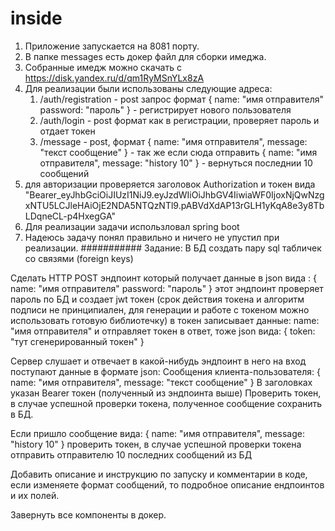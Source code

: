 # inside
1. Приложение запускается на 8081 порту.
2. В папке messages есть докер файл для сборки имеджа.
3. Собранные имедж можно скачать с https://disk.yandex.ru/d/qm1RyMSnYLx8zA
4. Для реализации были использованы следующие адреса:
	1. /auth/registration - post запрос формат {
   name: "имя отправителя"
   password: "пароль"
	} - регистрирует нового пользователя
	2. /auth/login - post формат как в регистрации, проверяет пароль и отдает токен
	3. /message - post, формат {
   name:       "имя отправителя",
   message:    "текст сообщение"
} - так же если сюда отправить {
   name:       "имя отправителя",
   message:    "history 10"
} - вернуться последнии 10 сообщений
5. для авторизации проверяется заголовок Authorization и токен вида "Bearer_eyJhbGciOiJIUzI1NiJ9.eyJzdWIiOiJhbGV4IiwiaWF0IjoxNjQwNzgxNTU5LCJleHAiOjE2NDA5NTQzNTl9.pABVdXdAP13rGLH1yKqA8e3y8TbLDqneCL-p4HxegGA"
6. Для реализации задачи использловал spring boot
7. Надеюсь задачу понял правильно и ничего не упустил при реализации.
###########
Задание:
В БД создать пару sql табличек со связями (foreign keys)

Сделать HTTP POST эндпоинт который получает данные в json вида :
{
   name: "имя отправителя"
   password: "пароль"
}
этот эндпоинт проверяет пароль по БД и создает jwt токен (срок действия токена и алгоритм подписи не принципиален, для генерации и работе с токеном можно использовать готовую библиотечку) в токен записывает данные: name: "имя отправителя"
и отправляет токен в ответ, тоже json вида:
{
   token: "тут сгенерированный токен"
}

Сервер слушает и отвечает в какой-нибудь эндпоинт в него на вход поступают данные в формате json:
Сообщения клиента-пользователя:
{
   name:       "имя отправителя",
   message:    "текст сообщение"
}
В заголовках указан Bearer токен (полученный из эндпоинта выше)
Проверить токен, в случае успешной проверки токена, полученное сообщение сохранить в БД.

Если пришло сообщение вида:
{
   name:       "имя отправителя",
   message:    "history 10"
}
проверить токен, в случае успешной проверки токена отправить отправителю 10 последних сообщений из БД

Добавить описание и инструкцию по запуску и комментарии в коде, если изменяете формат сообщений, то подробное описание ендпоинтов и их полей.

Завернуть все компоненты в докер.
